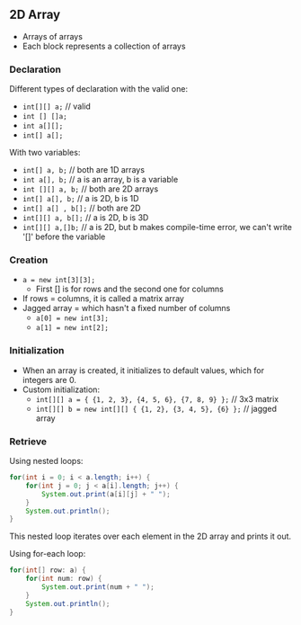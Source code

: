 ## 2D Array

- Arrays of arrays
- Each block represents a collection of arrays

### Declaration

Different types of declaration with the valid one:
- `int[][] a;` // valid
- `int [] []a;`
- `int a[][];`
- `int[] a[];`

With two variables:
- `int[] a, b;` // both are 1D arrays
- `int a[], b;` // a is an array, b is a variable
- `int [][] a, b;` // both are 2D arrays
- `int[] a[], b;` // a is 2D, b is 1D
- `int[] a[] , b[];` // both are 2D
- `int[][] a, b[];` // a is 2D, b is 3D
- `int[][] a,[]b;` // a is 2D, but b makes compile-time error, we can't write '[]' before the variable

### Creation

- `a = new int[3][3];`
  - First [] is for rows and the second one for columns
- If rows = columns, it is called a matrix array
- Jagged array = which hasn't a fixed number of columns
  - `a[0] = new int[3];`
  - `a[1] = new int[2];`

### Initialization

- When an array is created, it initializes to default values, which for integers are 0.
- Custom initialization:
  - `int[][] a = { {1, 2, 3}, {4, 5, 6}, {7, 8, 9} };` // 3x3 matrix
  - `int[][] b = new int[][] { {1, 2}, {3, 4, 5}, {6} };` // jagged array

### Retrieve

Using nested loops:

```java
for(int i = 0; i < a.length; i++) {
    for(int j = 0; j < a[i].length; j++) {
        System.out.print(a[i][j] + " ");
    }
    System.out.println();
}
```

This nested loop iterates over each element in the 2D array and prints it out.

Using for-each loop:

```java
for(int[] row: a) {
    for(int num: row) {
        System.out.print(num + " ");
    }
    System.out.println();
}
```